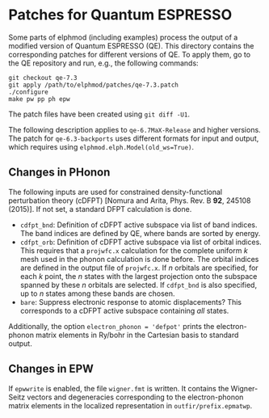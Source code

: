 # Patches for Quantum ESPRESSO

Some parts of elphmod (including examples) process the output of a modified
version of Quantum ESPRESSO (QE). This directory contains the corresponding
patches for different versions of QE. To apply them, go to the QE repository
and run, e.g., the following commands:

    git checkout qe-7.3
    git apply /path/to/elphmod/patches/qe-7.3.patch
    ./configure
    make pw pp ph epw

The patch files have been created using `git diff -U1`.

The following description applies to `qe-6.7MaX-Release` and higher versions.
The patch for `qe-6.3-backports` uses different formats for input and output,
which requires using `elphmod.elph.Model(old_ws=True)`.

## Changes in PHonon

The following inputs are used for constrained density-functional perturbation
theory (cDFPT) [Nomura and Arita, Phys. Rev. B **92**, 245108 (2015)]. If not
set, a standard DFPT calculation is done.

- `cdfpt_bnd`: Definition of cDFPT active subspace via list of band indices.
  The band indices are defined by QE, where bands are sorted by energy.
- `cdfpt_orb`: Definition of cDFPT active subspace via list of orbital indices.
  This requires that a `projwfc.x` calculation for the complete uniform _k_ mesh
  used in the phonon calculation is done before. The orbital indices are defined
  in the output file of `projwfc.x`. If _n_ orbitals are specified, for each _k_
  point, the _n_ states with the largest projection onto the subspace spanned by
  these _n_ orbitals are selected. If `cdfpt_bnd` is also specified, up to _n_
  states among these bands are chosen.
- `bare`: Suppress electronic response to atomic displacements? This corresponds
  to a cDFPT active subspace containing _all_ states.

Additionally, the option `electron_phonon = 'defpot'` prints the electron-phonon
matrix elements in Ry/bohr in the Cartesian basis to standard output.

## Changes in EPW

If `epwwrite` is enabled, the file `wigner.fmt` is written. It contains the
Wigner-Seitz vectors and degeneracies corresponding to the electron-phonon
matrix elements in the localized representation in `outfir/prefix.epmatwp`.
